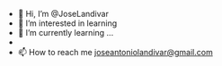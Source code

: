 - 👋 Hi, I’m @JoseLandivar
- 👀 I’m interested in learning 
- 🌱 I’m currently learning ...
-
- 📫 How to reach me joseantoniolandivar@gmail.com

<!---
JoseLandivar/JoseLandivar is a ✨ special ✨ repository because its `README.md` (this file) appears on your GitHub profile.
You can click the Preview link to take a look at your changes.
--->
